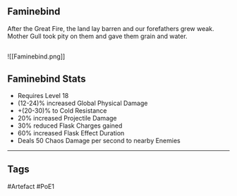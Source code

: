 ## Faminebind
After the Great Fire, the land lay barren
and our forefathers grew weak.
Mother Gull took pity on them
and gave them grain and water.
##
![[Faminebind.png]]
## Faminebind Stats
- Requires Level 18
- (12-24)% increased Global Physical Damage
- +(20-30)% to Cold Resistance
- 20% increased Projectile Damage
- 30% reduced Flask Charges gained
- 60% increased Flask Effect Duration
- Deals 50 Chaos Damage per second to nearby Enemies


---
## Tags
#Artefact
#PoE1